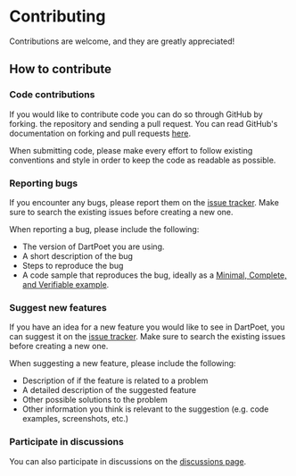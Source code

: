 Contributing
============
Contributions are welcome, and they are greatly appreciated!

## How to contribute

### Code contributions
If you would like to contribute code you can do so through GitHub by forking. 
the repository and sending a pull request.
You can read GitHub's documentation on forking and pull requests [here](https://help.github.com/articles/fork-a-repo/).

When submitting code, please make every effort to follow existing conventions and style in order to keep the code as readable as possible.

### Reporting bugs
If you encounter any bugs, please report them on the [issue tracker](https://github.com/theEvilReaper/DartPoet/issues).
Make sure to search the existing issues before creating a new one.

When reporting a bug, please include the following:
- The version of DartPoet you are using.
- A short description of the bug
- Steps to reproduce the bug
- A code sample that reproduces the bug, ideally as a [Minimal, Complete, and Verifiable example](https://stackoverflow.com/help/mcve).

### Suggest new features
If you have an idea for a new feature you would like to see in DartPoet, you can suggest it on the [issue tracker](https://github.com/theEvilReaper/DartPoet/issues).
Make sure to search the existing issues before creating a new one.

When suggesting a new feature, please include the following:
- Description of if the feature is related to a problem
- A detailed description of the suggested feature
- Other possible solutions to the problem
- Other information you think is relevant to the suggestion (e.g. code examples, screenshots, etc.)

### Participate in discussions
You can also participate in discussions on the [discussions page](https://github.com/theEvilReaper/DartPoet/discussions).
